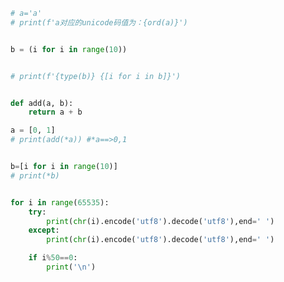 
<BlogInfo id="1111" title="1.ord函数" author="白日梦想猿" pv=0 read_times=0 pre_cost_time=0分21秒 category="序列构成的数组" tag_list="['序列构成的数组']" create_time="2022.02.13 21:45:56" update_time="2022.09.04 16:32:00" />

```python
# a='a'
# print(f'a对应的unicode码值为：{ord(a)}')


b = (i for i in range(10))


# print(f'{type(b)} {[i for i in b]}')


def add(a, b):
    return a + b

a = [0, 1]
# print(add(*a)) #*a==>0,1


b=[i for i in range(10)]
# print(*b)


for i in range(65535):
    try:
        print(chr(i).encode('utf8').decode('utf8'),end=' ')
    except:
        print(chr(i).encode('utf8').decode('utf8'),end=' ')

    if i%50==0:
        print('\n')

```
